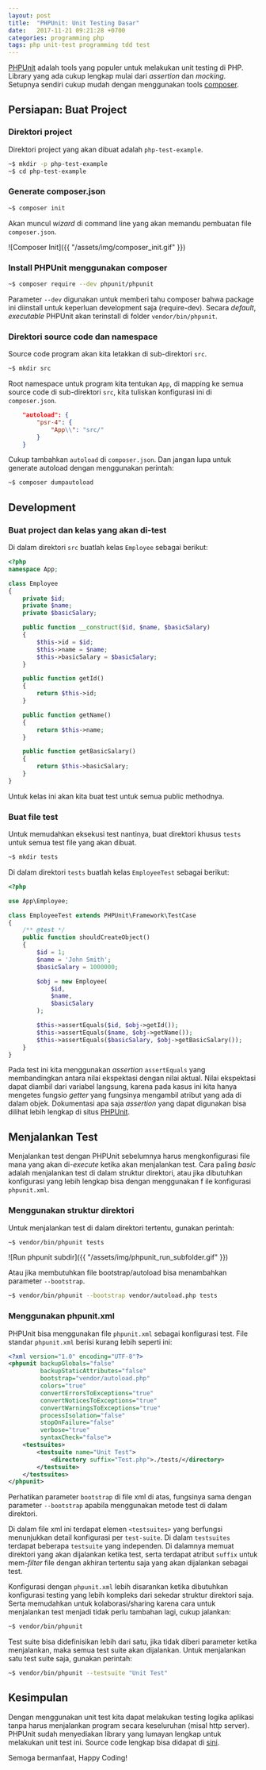 ```yaml
---
layout: post
title:  "PHPUnit: Unit Testing Dasar"
date:   2017-11-21 09:21:28 +0700
categories: programming php
tags: php unit-test programming tdd test
---
```


[PHPUnit](https://phpunit.de) adalah tools yang populer untuk melakukan unit testing di PHP. Library yang ada cukup lengkap mulai dari _assertion_ dan _mocking_. Setupnya sendiri cukup mudah dengan menggunakan tools [composer](https://getcomposer.org).

## Persiapan: Buat Project

### Direktori project

Direktori project yang akan dibuat adalah `php-test-example`.

```sh
~$ mkdir -p php-test-example
~$ cd php-test-example
```

### Generate composer.json

```sh
~$ composer init
```

Akan muncul _wizard_ di command line yang akan memandu pembuatan file `composer.json`.

![Composer Init]({{ "/assets/img/composer_init.gif" }})

### Install PHPUnit menggunakan composer

```sh
~$ composer require --dev phpunit/phpunit
```

Parameter `--dev` digunakan untuk memberi tahu composer bahwa package ini diinstall untuk keperluan development saja (require-dev). Secara _default_, _executable_ PHPUnit akan terinstall di folder `vendor/bin/phpunit`.

### Direktori source code dan namespace

Source code program akan kita letakkan di sub-direktori `src`.

```sh
~$ mkdir src
```

Root namespace untuk program kita tentukan `App`, di mapping ke semua source code di sub-direktori `src`, kita tuliskan konfigurasi ini di `composer.json`.

```json
    "autoload": {
        "psr-4": {
            "App\\": "src/"
        }
    }
```

Cukup tambahkan `autoload` di `composer.json`. Dan jangan lupa untuk generate autoload dengan menggunakan perintah:

```sh
~$ composer dumpautoload
```

## Development

### Buat project dan kelas yang akan di-test

Di dalam direktori `src` buatlah kelas `Employee` sebagai berikut:

```php
<?php
namespace App;

class Employee
{
    private $id;
    private $name;
    private $basicSalary;

    public function __construct($id, $name, $basicSalary)
    {
        $this->id = $id;
        $this->name = $name;
        $this->basicSalary = $basicSalary;
    }

    public function getId()
    {
        return $this->id;
    }

    public function getName()
    {
        return $this->name;
    }

    public function getBasicSalary()
    {
        return $this->basicSalary;
    }
}
```

Untuk kelas ini akan kita buat test untuk semua public methodnya.

### Buat file test

Untuk memudahkan eksekusi test nantinya, buat direktori khusus `tests` untuk semua test file yang akan dibuat.

```sh
~$ mkdir tests
```

Di dalam direktori `tests` buatlah kelas `EmployeeTest` sebagai berikut:

```php
<?php

use App\Employee;

class EmployeeTest extends PHPUnit\Framework\TestCase
{
    /** @test */
    public function shouldCreateObject()
    {
        $id = 1;
        $name = 'John Smith';
        $basicSalary = 1000000;

        $obj = new Employee(
            $id,
            $name,
            $basicSalary
        );

        $this->assertEquals($id, $obj->getId());
        $this->assertEquals($name, $obj->getName());
        $this->assertEquals($basicSalary, $obj->getBasicSalary());
    }
}
```

Pada test ini kita menggunakan _assertion_ `assertEquals` yang membandingkan antara nilai ekspektasi dengan nilai aktual. Nilai ekspektasi dapat diambil dari variabel langsung, karena pada kasus ini kita hanya mengetes fungsio _getter_ yang fungsinya mengambil atribut yang ada di dalam objek. Dokumentasi apa saja _assertion_ yang dapat digunakan bisa dilihat lebih lengkap di situs [PHPUnit](https://phpunit.de/manual/current/en/writing-tests-for-phpunit.html).

## Menjalankan Test

Menjalankan test dengan PHPUnit sebelumnya harus mengkonfigurasi file mana yang akan di-_execute_ ketika akan menjalankan test. Cara paling _basic_ adalah menjalankan test di dalam struktur direktori, atau jika dibutuhkan konfigurasi yang lebih lengkap bisa dengan menggunakan f ile konfigurasi `phpunit.xml`.

### Menggunakan struktur direktori

Untuk menjalankan test di dalam direktori tertentu, gunakan perintah:

```sh
~$ vendor/bin/phpunit tests
```

![Run phpunit subdir]({{ "/assets/img/phpunit_run_subfolder.gif" }})

Atau jika membutuhkan file bootstrap/autoload bisa menambahkan parameter `--bootstrap`.

```sh
~$ vendor/bin/phpunit --bootstrap vendor/autoload.php tests
```

### Menggunakan phpunit.xml

PHPUnit bisa menggunakan file `phpunit.xml` sebagai konfigurasi test. File standar `phpunit.xml` berisi kurang lebih seperti ini:

```xml
<?xml version="1.0" encoding="UTF-8"?>
<phpunit backupGlobals="false"
         backupStaticAttributes="false"
         bootstrap="vendor/autoload.php"
         colors="true"
         convertErrorsToExceptions="true"
         convertNoticesToExceptions="true"
         convertWarningsToExceptions="true"
         processIsolation="false"
         stopOnFailure="false"
         verbose="true"
         syntaxCheck="false">
    <testsuites>
        <testsuite name="Unit Test">
            <directory suffix="Test.php">./tests/</directory>
        </testsuite>
    </testsuites>
</phpunit>
```

Perhatikan parameter `bootstrap` di file xml di atas, fungsinya sama dengan parameter `--bootstrap` apabila menggunakan metode test di dalam direktori.

Di dalam file xml ini terdapat elemen `<testsuites>` yang berfungsi menunjukkan detail konfigurasi per `test-suite`. Di dalam `testsuites` terdapat beberapa `testsuite` yang independen. Di dalamnya memuat direktori yang akan dijalankan ketika test, serta terdapat atribut `suffix` untuk mem-_filter_ file dengan akhiran tertentu saja yang akan dijalankan sebagai test.

Konfigurasi dengan `phpunit.xml` lebih disarankan ketika dibutuhkan konfigurasi testing yang lebih kompleks dari sekedar struktur direktori saja. Serta memudahkan untuk kolaborasi/sharing karena cara untuk menjalankan test menjadi tidak perlu tambahan lagi, cukup jalankan:

```sh
~$ vendor/bin/phpunit
```

Test suite bisa didefinisikan lebih dari satu, jika tidak diberi parameter ketika menjalankan, maka semua test suite akan dijalankan. Untuk menjalankan satu test suite saja, gunakan perintah:

```sh
~$ vendor/bin/phpunit --testsuite "Unit Test"
```

## Kesimpulan

Dengan menggunakan unit test kita dapat melakukan testing logika aplikasi tanpa harus menjalankan program secara keseluruhan (misal http server). PHPUnit sudah menyediakan library yang lumayan lengkap untuk melakukan unit test ini. Source code lengkap bisa didapat di [sini](
https://github.com/arseto/php-test-example).

Semoga bermanfaat, Happy Coding!
